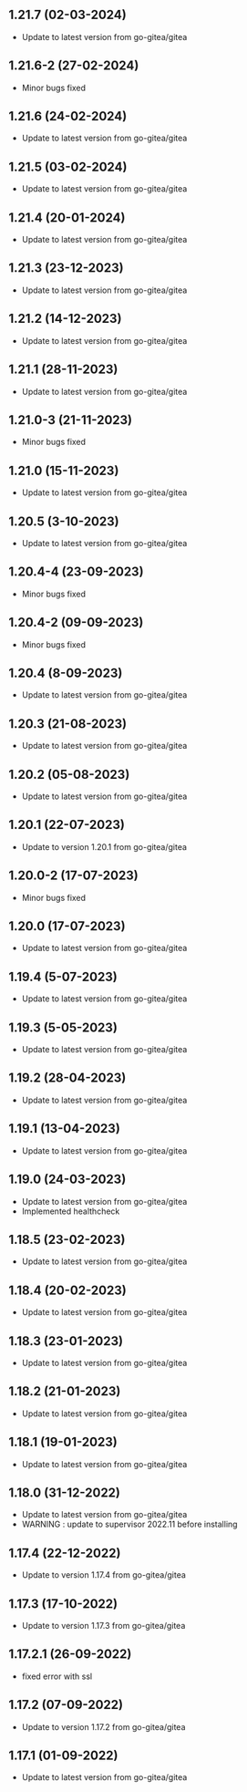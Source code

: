 
## 1.21.7 (02-03-2024)

- Update to latest version from go-gitea/gitea
## 1.21.6-2 (27-02-2024)

- Minor bugs fixed

## 1.21.6 (24-02-2024)

- Update to latest version from go-gitea/gitea

## 1.21.5 (03-02-2024)

- Update to latest version from go-gitea/gitea

## 1.21.4 (20-01-2024)

- Update to latest version from go-gitea/gitea

## 1.21.3 (23-12-2023)

- Update to latest version from go-gitea/gitea
## 1.21.2 (14-12-2023)

- Update to latest version from go-gitea/gitea
## 1.21.1 (28-11-2023)

- Update to latest version from go-gitea/gitea
## 1.21.0-3 (21-11-2023)

- Minor bugs fixed
## 1.21.0 (15-11-2023)

- Update to latest version from go-gitea/gitea
## 1.20.5 (3-10-2023)

- Update to latest version from go-gitea/gitea
## 1.20.4-4 (23-09-2023)

- Minor bugs fixed

## 1.20.4-2 (09-09-2023)

- Minor bugs fixed
## 1.20.4 (8-09-2023)

- Update to latest version from go-gitea/gitea
## 1.20.3 (21-08-2023)

- Update to latest version from go-gitea/gitea
## 1.20.2 (05-08-2023)

- Update to latest version from go-gitea/gitea
## 1.20.1 (22-07-2023)

- Update to version 1.20.1 from go-gitea/gitea
## 1.20.0-2 (17-07-2023)

- Minor bugs fixed
## 1.20.0 (17-07-2023)

- Update to latest version from go-gitea/gitea
## 1.19.4 (5-07-2023)

- Update to latest version from go-gitea/gitea

## 1.19.3 (5-05-2023)

- Update to latest version from go-gitea/gitea
## 1.19.2 (28-04-2023)

- Update to latest version from go-gitea/gitea
## 1.19.1 (13-04-2023)

- Update to latest version from go-gitea/gitea

## 1.19.0 (24-03-2023)

- Update to latest version from go-gitea/gitea
- Implemented healthcheck
## 1.18.5 (23-02-2023)

- Update to latest version from go-gitea/gitea

## 1.18.4 (20-02-2023)

- Update to latest version from go-gitea/gitea
## 1.18.3 (23-01-2023)

- Update to latest version from go-gitea/gitea

## 1.18.2 (21-01-2023)

- Update to latest version from go-gitea/gitea

## 1.18.1 (19-01-2023)

- Update to latest version from go-gitea/gitea
## 1.18.0 (31-12-2022)

- Update to latest version from go-gitea/gitea
- WARNING : update to supervisor 2022.11 before installing
## 1.17.4 (22-12-2022)

- Update to version 1.17.4 from go-gitea/gitea
## 1.17.3 (17-10-2022)

- Update to version 1.17.3 from go-gitea/gitea

## 1.17.2.1 (26-09-2022)

- fixed error with ssl

## 1.17.2 (07-09-2022)

- Update to version 1.17.2 from go-gitea/gitea

## 1.17.1 (01-09-2022)

- Update to latest version from go-gitea/gitea
